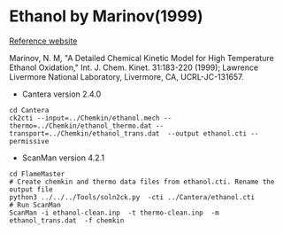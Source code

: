 Ethanol by Marinov(1999)
===========
[Reference website](https://combustion.llnl.gov/archived-mechanisms/ethanol)

Marinov, N. M, "A Detailed Chemical Kinetic Model for High Temperature Ethanol Oxidation," Int. J. Chem. Kinet. 31:183-220 (1999); Lawrence Livermore National Laboratory, Livermore, CA, UCRL-JC-131657.  

- Cantera version 2.4.0
```shell
cd Cantera
ck2cti --input=../Chemkin/ethanol.mech --thermo=../Chemkin/ethanol_thermo.dat --transport=../Chemkin/ethanol_trans.dat  --output ethanol.cti --permissive
```
- ScanMan version 4.2.1
```shell
cd FlameMaster
# Create chemkin and thermo data files from ethanol.cti. Rename the output file 
python3 ../../../Tools/soln2ck.py  -cti ../Cantera/ethanol.cti
# Run ScanMan
ScanMan -i ethanol-clean.inp  -t thermo-clean.inp  -m ethanol_trans.dat  -f chemkin
```

